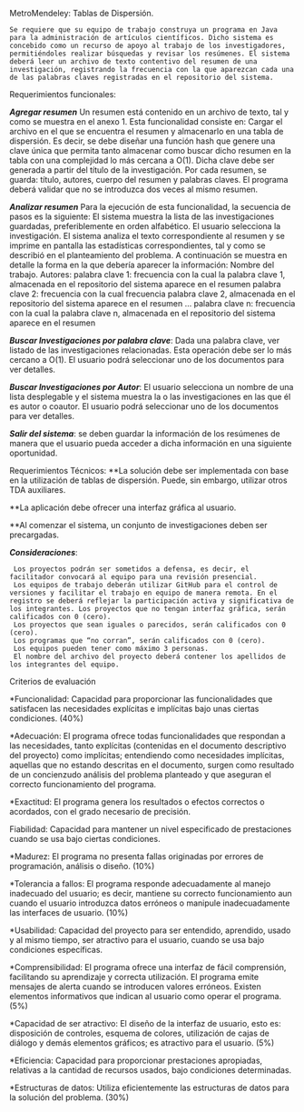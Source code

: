MetroMendeley: Tablas de Dispersión.

	Se requiere que su equipo de trabajo construya un programa en Java para la administración de artículos científicos. Dicho sistema es concebido como un recurso de apoyo al trabajo de los investigadores, permitiéndoles realizar búsquedas y revisar los resúmenes. El sistema deberá leer un archivo de texto contentivo del resumen de una investigación, registrando la frecuencia con la que aparezcan cada una de las palabras claves registradas en el repositorio del sistema. 
Requerimientos funcionales:

***Agregar resumen*** Un resumen está contenido en un archivo de texto, tal y como se muestra en el anexo 1. Esta funcionalidad consiste en:
     Cargar el archivo en el que se encuentra el resumen y almacenarlo en una tabla de dispersión. Es decir, se debe diseñar una función hash que genere una clave única que permita tanto almacenar como buscar dicho resumen en la tabla con una complejidad lo más cercana a O(1). Dicha clave debe ser generada a partir del título de la investigación.
     Por cada resumen, se guarda: título, autores, cuerpo del resumen y palabras claves.
     El programa deberá validar que no se introduzca dos veces al mismo resumen.
     
***Analizar resumen***  Para la ejecución de esta funcionalidad, la secuencia de pasos es la siguiente:
     El sistema muestra la lista de las investigaciones guardadas, preferiblemente en orden alfabético.
     El usuario selecciona la investigación.
     El sistema analiza el texto correspondiente al resumen y se imprime en pantalla las estadísticas correspondientes, tal y como se describió en el planteamiento del problema. A continuación se muestra en detalle la forma en la que debería aparecer la información:
     Nombre del trabajo.
     Autores:
     palabra clave 1: frecuencia con la cual la palabra clave 1, almacenada en el repositorio del sistema aparece en el resumen
palabra clave 2: frecuencia con la cual frecuencia palabra clave 2, almacenada en el repositorio del sistema aparece en el resumen
…
palabra clave n: frecuencia con la cual la palabra clave n, almacenada en el repositorio del sistema aparece en el resumen

***Buscar Investigaciones por palabra clave***: Dada una palabra clave, ver listado de las investigaciones relacionadas. Esta operación debe ser lo más cercano a O(1). El usuario podrá seleccionar uno de los documentos para ver detalles.

***Buscar Investigaciones por Autor***: El usuario selecciona un nombre de una lista desplegable y el sistema muestra la o las investigaciones en las que él es autor o coautor. El usuario podrá seleccionar uno de los documentos para ver detalles.

***Salir del sistema***: se deben guardar la información de los resúmenes de manera que el usuario pueda acceder a dicha información en una siguiente oportunidad.


Requerimientos Técnicos:
**La solución debe ser implementada con base en la utilización de tablas de dispersión. Puede, sin embargo, utilizar otros TDA auxiliares.

**La aplicación debe ofrecer una interfaz gráfica al usuario.

**Al comenzar el sistema, un conjunto de investigaciones deben ser precargadas.

***Consideraciones***:

     Los proyectos podrán ser sometidos a defensa, es decir, el facilitador convocará al equipo para una revisión presencial.
     Los equipos de trabajo deberán utilizar GitHub para el control de versiones y facilitar el trabajo en equipo de manera remota. En el registro se deberá reflejar la participación activa y significativa de los integrantes. Los proyectos que no tengan interfaz gráfica, serán calificados con 0 (cero).
     Los proyectos que sean iguales o parecidos, serán calificados con 0 (cero).
     Los programas que “no corran”, serán calificados con 0 (cero).
     Los equipos pueden tener como máximo 3 personas.
     El nombre del archivo del proyecto deberá contener los apellidos de los integrantes del equipo.
     
     
Criterios de evaluación

*Funcionalidad: Capacidad para proporcionar las funcionalidades que satisfacen las necesidades explícitas e implícitas bajo unas ciertas condiciones. (40%)

*Adecuación: El programa ofrece todas funcionalidades que respondan a las necesidades, tanto explícitas (contenidas en el documento descriptivo del proyecto) como implícitas; entendiendo como necesidades implícitas, aquellas que no estando descritas en el documento, surgen como resultado de un concienzudo análisis del problema planteado y que aseguran el correcto funcionamiento del programa.

*Exactitud: El programa genera los resultados o efectos correctos o acordados, con el grado necesario de precisión.

Fiabilidad: Capacidad para mantener un nivel especificado de prestaciones cuando se usa bajo ciertas condiciones.

*Madurez: El programa no presenta fallas originadas por errores de programación, análisis o diseño. (10%)

*Tolerancia a fallos: El programa responde adecuadamente al manejo inadecuado del usuario; es decir, mantiene su correcto funcionamiento aun cuando el usuario introduzca datos erróneos o manipule inadecuadamente las interfaces de usuario. (10%)

*Usabilidad: Capacidad del proyecto para ser entendido, aprendido, usado y al mismo tiempo, ser atractivo para el usuario, cuando se usa bajo condiciones específicas.

*Comprensibilidad: El programa ofrece una interfaz de fácil comprensión, facilitando su aprendizaje y correcta utilización. El programa emite mensajes de alerta cuando se introducen valores erróneos. Existen elementos informativos que indican al usuario como operar el programa. (5%)

*Capacidad de ser atractivo: El diseño de la interfaz de usuario, esto es: disposición de controles, esquema de colores, utilización de cajas de diálogo y demás elementos gráficos; es atractivo para el usuario. (5%)

*Eficiencia: Capacidad para proporcionar prestaciones apropiadas, relativas a la cantidad de recursos usados, bajo condiciones determinadas.

*Estructuras de datos: Utiliza eficientemente las estructuras de datos para la solución del problema. (30%)
